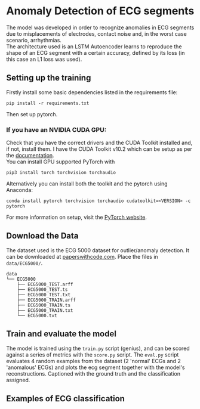 # Anomaly Detection of ECG segments

The model was developed in order to recognize anomalies in ECG segments due to misplacements of electrodes, contact noise and, in the worst case scenario, arrhythmias. <br/>
The architecture used is an LSTM Autoencoder learns to reproduce the shape of an ECG segment with a certain accuracy, defined by its loss (in this case an L1 loss was used). 

## Setting up the training
Firstly install some basic dependencies listed in the requirements file:
```
pip install -r requirements.txt
```
Then set up pytorch.
### If you have an NVIDIA CUDA GPU:
Check that you have the correct drivers and the CUDA Toolkit installed and, if not, install them. I have the CUDA Toolkit v10.2 which can be setup as per the [documentation](https://docs.nvidia.com/cuda/archive/10.2/). <br/>
You can install GPU supported PyTorch with
```
pip3 install torch torchvision torchaudio
```
Alternatively you can install both the toolkit and the pytorch using Anaconda:
```
conda install pytorch torchvision torchaudio cudatoolkit=<VERSION> -c pytorch
```
For more information on setup, visit the [PyTorch website](https://pytorch.org/get-started/locally/).
## Download the Data
The dataset used is the ECG 5000 dataset for outlier/anomaly detection. It can be downloaded at [paperswithcode.com](https://paperswithcode.com/sota/outlier-detection-on-ecg5000). Place the files in `data/ECG5000/`.
```
data
└── ECG5000
    ├── ECG5000_TEST.arff
    ├── ECG5000_TEST.ts
    ├── ECG5000_TEST.txt
    ├── ECG5000_TRAIN.arff
    ├── ECG5000_TRAIN.ts
    ├── ECG5000_TRAIN.txt
    └── ECG5000.txt
```

## Train and evaluate the model
The model is trained using the `train.py` script (genius), and can be scored against a series of metrics with the `score.py` script. The `eval.py` script evaluates 4 random examples from the dataset (2 'normal' ECGs and 2 'anomalous' ECGs) and plots the ecg segment together with the model's reconstructions. Captioned with the ground truth and the classification assigned.

## Examples of ECG classification